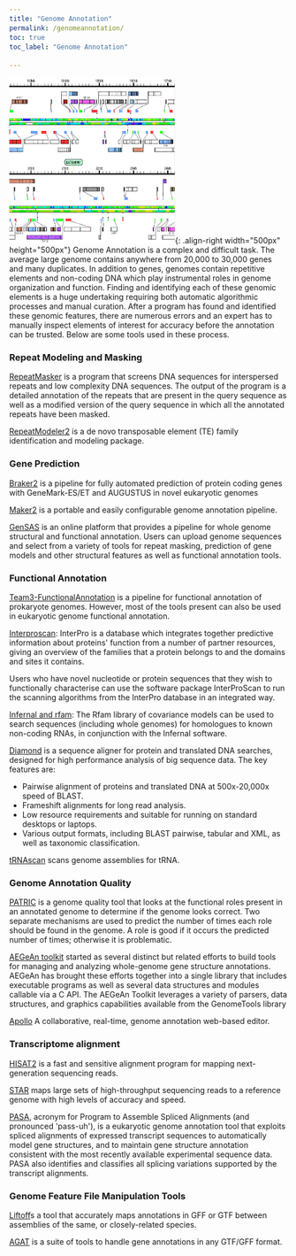 ```yaml
---
title: "Genome Annotation"
permalink: /genomeannotation/
toc: true
toc_label: "Genome Annotation"

---
```


<!--- add jbrowse, maybe some notes on how to evaluate gene annotations, transcriptome assembly tools (trinity), gemoma, bitacora, orthofinder -->

![image-left](/assets/images/resource_images/genome-annotation.gif){: .align-right width="500px" height="500px"} Genome Annotation is a complex and difficult task. The average large genome contains anywhere from 20,000 to 30,000 genes and many duplicates. In addition to genes, genomes contain repetitive elements and non-coding DNA which play instrumental roles in genome organization and function. Finding and identifying each of these genomic elements is a huge undertaking requiring both automatic algorithmic processes and manual curation. After a program has found and identified these genomic features, there are numerous errors and an expert has to manually inspect elements of interest for accuracy before the annotation can be trusted. Below are some tools used in these process.

### Repeat Modeling and Masking

[RepeatMasker](http://repeatmasker.org/) is a program that screens DNA sequences for interspersed repeats and low complexity DNA sequences. The output of the program is a detailed annotation of the repeats that are present in the query sequence as well as a modified version of the query sequence in which all the annotated repeats have been masked.  

[RepeatModeler2](https://github.com/Dfam-consortium/RepeatModeler) is a de novo transposable element (TE) family identification and modeling package.   

### Gene Prediction 

[Braker2](http://exon.gatech.edu/braker1.html) is a pipeline for fully automated prediction of protein coding genes with GeneMark-ES/ET and AUGUSTUS in novel eukaryotic genomes    

[Maker2](http://www.yandell-lab.org/software/maker.html) is a portable and easily configurable genome annotation pipeline. 

[GenSAS](https://www.gensas.org/) is an online platform that provides a pipeline for whole genome structural and functional annotation. Users can upload genome sequences and select from a variety of tools for repeat masking, prediction of gene models and other structural features as well as functional annotation tools. 

### Functional Annotation

[Team3-FunctionalAnnotation](https://github.com/compgenomics2019/Team3-FunctionalAnnotation) is a pipeline for functional annotation of prokaryote genomes. However, most of the tools present can also be used in eukaryotic genome functional annotation. 

[Interproscan](https://github.com/ebi-pf-team/interproscan): InterPro is a database which integrates together predictive information about proteins' function from a number of partner resources, giving an overview of the families that a protein belongs to and the domains and sites it contains.   

Users who have novel nucleotide or protein sequences that they wish to functionally characterise can use the software package InterProScan to run the scanning algorithms from the InterPro database in an integrated way.

[Infernal and rfam](https://github.com/Rfam/rfam-docs/blob/master/docs/source/genome-annotation.rst): The Rfam library of covariance models can be used to search sequences (including whole genomes) for homologues to known non-coding RNAs, in conjunction with the Infernal software.

[Diamond](https://github.com/bbuchfink/diamond) is a sequence aligner for protein and translated DNA searches, designed for high performance analysis of big sequence data. The key features are:
- Pairwise alignment of proteins and translated DNA at 500x-20,000x speed of BLAST.
- Frameshift alignments for long read analysis.
- Low resource requirements and suitable for running on standard desktops or laptops.
- Various output formats, including BLAST pairwise, tabular and XML, as well as taxonomic classification.

[tRNAscan](http://lowelab.ucsc.edu/tRNAscan-SE/) scans genome assemblies for tRNA.

### Genome Annotation Quality

[PATRIC](https://docs.patricbrc.org/tutorial/genome_quality_report/genome_quality_report.html) is a genome quality tool that looks at the functional roles present in an annotated genome to determine if the genome looks correct. Two separate mechanisms are used to predict the number of times each role should be found in the genome. A role is good if it occurs the predicted number of times; otherwise it is problematic.

[AEGeAn toolkit](https://aegean.readthedocs.io/en/stable/index.html) started as several distinct but related efforts to build tools for managing and analyzing whole-genome gene structure annotations. AEGeAn has brought these efforts together into a single library that includes executable programs as well as several data structures and modules callable via a C API. The AEGeAn Toolkit leverages a variety of parsers, data structures, and graphics capabilities available from the GenomeTools library 

[Apollo](https://genomearchitect.readthedocs.io/en/latest/) A collaborative, real-time, genome annotation web-based editor.

### Transcriptome alignment 

[HISAT2](http://ccb.jhu.edu/software/hisat2/manual.shtml#getting-started-with-hisat2) is a fast and sensitive alignment program for mapping next-generation sequencing reads.

[STAR](https://github.com/alexdobin/STAR) maps large sets of high-throughput sequencing reads to a reference genome with high levels of accuracy and speed.

[PASA](https://github.com/PASApipeline/PASApipeline/wiki), acronym for Program to Assemble Spliced Alignments (and pronounced 'pass-uh'), is a eukaryotic genome annotation tool that exploits spliced alignments of expressed transcript sequences to automatically model gene structures, and to maintain gene structure annotation consistent with the most recently available experimental sequence data. PASA also identifies and classifies all splicing variations supported by the transcript alignments. 

### Genome Feature File Manipulation Tools

[Liftoff](https://github.com/agshumate/Liftoff)s a tool that accurately maps annotations in GFF or GTF between assemblies of the same, or closely-related species.

[AGAT](https://github.com/NBISweden/AGAT/wiki#list-of-agat-tools-v021) is a suite of tools to handle gene annotations in any GTF/GFF format.
